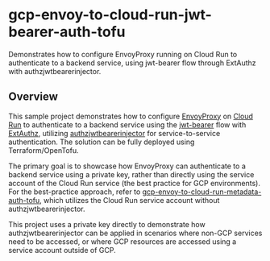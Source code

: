 # gcp-envoy-to-cloud-run-jwt-bearer-auth-tofu

Demonstrates how to configure EnvoyProxy running on Cloud Run to authenticate to a backend service, using jwt-bearer flow through ExtAuthz with authzjwtbearerinjector.

## Overview

This sample project demonstrates how to configure [EnvoyProxy](https://www.envoyproxy.io/) on [Cloud Run](https://cloud.google.com/run) to authenticate to a backend service using the [jwt-bearer](https://datatracker.ietf.org/doc/html/rfc7523) flow with [ExtAuthz](https://www.envoyproxy.io/docs/envoy/latest/api-v3/extensions/filters/http/ext_authz/v3/ext_authz.proto), utilizing [authzjwtbearerinjector](https://github.com/UnitVectorY-Labs/authzjwtbearerinjector) for service-to-service authentication. The solution can be fully deployed using Terraform/OpenTofu.

The primary goal is to showcase how EnvoyProxy can authenticate to a backend service using a private key, rather than directly using the service account of the Cloud Run service (the best practice for GCP environments). For the best-practice approach, refer to [gcp-envoy-to-cloud-run-metadata-auth-tofu](https://github.com/UnitVectorY-Labs/gcp-envoy-to-cloud-run-metadata-auth-tofu), which utilizes the Cloud Run service account without authzjwtbearerinjector.

This project uses a private key directly to demonstrate how authzjwtbearerinjector can be applied in scenarios where non-GCP services need to be accessed, or where GCP resources are accessed using a service account outside of GCP.
